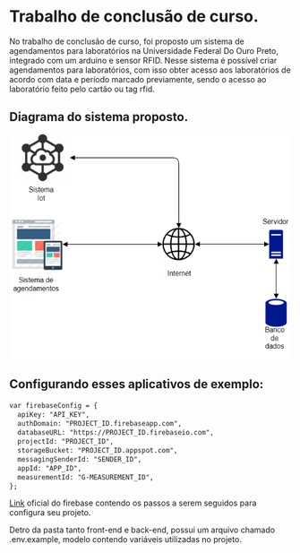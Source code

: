 # Trabalho de conclusão de curso.
No trabalho de conclusão de curso, foi proposto um sistema de agendamentos para laboratórios na Universidade Federal Do Ouro Preto, integrado com um arduino e sensor RFID. Nesse sistema é possível criar agendamentos para laboratórios, com isso obter acesso aos laboratórios de acordo com data e período marcado previamente, sendo o acesso ao laboratório feito pelo cartão ou tag rfid.

## Diagrama do sistema proposto.
<img alt='GitHub language count' src='./backend/.github/diagrama_sistema.png'>

## Configurando esses aplicativos de exemplo: 
```tsx
var firebaseConfig = {
  apiKey: "API_KEY",
  authDomain: "PROJECT_ID.firebaseapp.com",
  databaseURL: "https://PROJECT_ID.firebaseio.com",
  projectId: "PROJECT_ID",
  storageBucket: "PROJECT_ID.appspot.com",
  messagingSenderId: "SENDER_ID",
  appId: "APP_ID",
  measurementId: "G-MEASUREMENT_ID",
};
```
[Link](https://firebase.google.com/docs/web/setup#default-hosting-site) oficial do firebase contendo os passos a serem seguidos para configura seu projeto.

Detro da pasta tanto front-end e back-end, possui um arquivo chamado .env.example, modelo contendo variáveis utilizadas no projeto.
